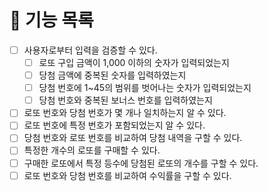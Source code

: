 # 🚀 기능 목록

- [ ] 사용자로부터 입력을 검증할 수 있다.
  - [ ] 로또 구입 금액이 1,000 이하의 숫자가 입력되었는지
  - [ ] 당첨 금액에 중복된 숫자를 입력하였는지
  - [ ] 당첨 번호에 1~45의 범위를 벗어나는 숫자가 입력되었는지
  - [ ] 당첨 번호와 중복된 보너스 번호를 입력하였는지
- [ ] 로또 번호와 당첨 번호가 몇 개나 일치하는지 알 수 있다.
- [ ] 로또 번호에 특정 번호가 포함되었는지 알 수 있다.
- [ ] 당첨 번호와 로또 번호를 비교하여 당첨 내역을 구할 수 있다.
- [ ] 특정한 개수의 로또를 구매할 수 있다.
- [ ] 구매한 로또에서 특정 등수에 당첨된 로또의 개수를 구할 수 있다.
- [ ] 로또 번호와 당첨 번호를 비교하여 수익률을 구할 수 있다.